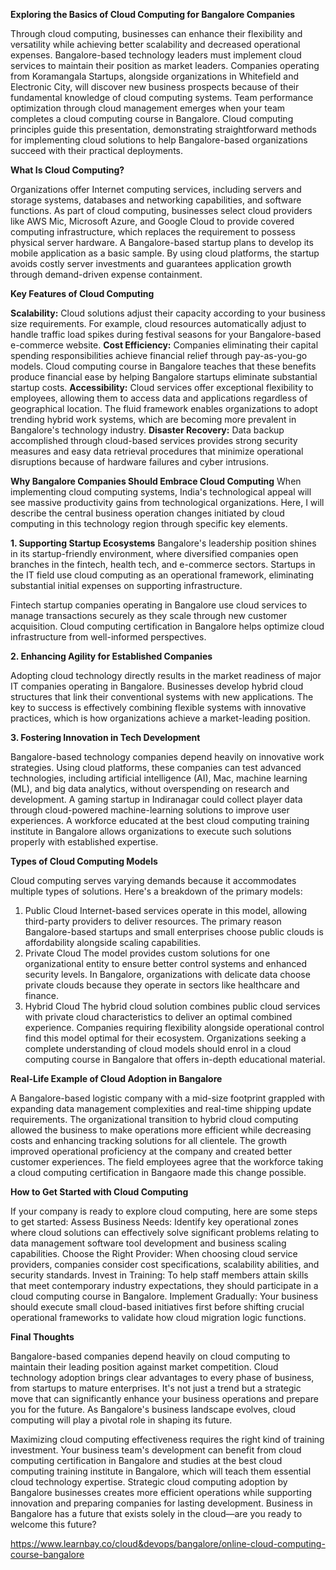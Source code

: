 **Exploring the Basics of Cloud Computing for Bangalore Companies**

Through cloud computing, businesses can enhance their flexibility and versatility while achieving better scalability and decreased operational expenses. Bangalore-based technology leaders must implement cloud services to maintain their position as market leaders. Companies operating from Koramangala Startups, alongside organizations in Whitefield and Electronic City, will discover new business prospects because of their fundamental knowledge of cloud computing systems.
Team performance optimization through cloud management emerges when your team completes a cloud computing course in Bangalore. Cloud computing principles guide this presentation, demonstrating straightforward methods for implementing cloud solutions to help Bangalore-based organizations succeed with their practical deployments.

**What Is Cloud Computing?**

Organizations offer Internet computing services, including servers and storage systems, databases and networking capabilities, and software functions. As part of cloud computing, businesses select cloud providers like AWS Mic, Microsoft Azure, and Google Cloud to provide covered computing infrastructure, which replaces the requirement to possess physical server hardware.
A Bangalore-based startup plans to develop its mobile application as a basic sample. By using cloud platforms, the startup avoids costly server investments and guarantees application growth through demand-driven expense containment.

**Key Features of Cloud Computing**

**Scalability:** Cloud solutions adjust their capacity according to your business size requirements. For example, cloud resources automatically adjust to handle traffic load spikes during festival seasons for your Bangalore-based e-commerce website.
**Cost Efficiency:** Companies eliminating their capital spending responsibilities achieve financial relief through pay-as-you-go models. Cloud computing course in Bangalore teaches that these benefits produce financial ease by helping Bangalore startups eliminate substantial startup costs.
**Accessibility:** Cloud services offer exceptional flexibility to employees, allowing them to access data and applications regardless of geographical location. The fluid framework enables organizations to adopt trending hybrid work systems, which are becoming more prevalent in Bangalore's technology industry.
**Disaster Recovery:** Data backup accomplished through cloud-based services provides strong security measures and easy data retrieval procedures that minimize operational disruptions because of hardware failures and cyber intrusions.

**Why Bangalore Companies Should Embrace Cloud Computing**
When implementing cloud computing systems, India's technological appeal will see massive productivity gains from technological organizations. Here, I will describe the central business operation changes initiated by cloud computing in this technology region through specific key elements.

**1. Supporting Startup Ecosystems**
Bangalore's leadership position shines in its startup-friendly environment, where diversified companies open branches in the fintech, health tech, and e-commerce sectors. Startups in the IT field use cloud computing as an operational framework, eliminating substantial initial expenses on supporting infrastructure.

Fintech startup companies operating in Bangalore use cloud services to manage transactions securely as they scale through new customer acquisition. Cloud computing certification in Bangalore helps optimize cloud infrastructure from well-informed perspectives.

**2. Enhancing Agility for Established Companies**

Adopting cloud technology directly results in the market readiness of major IT companies operating in Bangalore. Businesses develop hybrid cloud structures that link their conventional systems with new applications. The key to success is effectively combining flexible systems with innovative practices, which is how organizations achieve a market-leading position.


**3. Fostering Innovation in Tech Development**

Bangalore-based technology companies depend heavily on innovative work strategies. Using cloud platforms, these companies can test advanced technologies, including artificial intelligence (AI), Mac, machine learning (ML), and big data analytics, without overspending on research and development.
A gaming startup in Indiranagar could collect player data through cloud-powered machine-learning solutions to improve user experiences. A workforce educated at the best cloud computing training institute in Bangalore allows organizations to execute such solutions properly with established expertise.

**Types of Cloud Computing Models**

Cloud computing serves varying demands because it accommodates multiple types of solutions. Here's a breakdown of the primary models:

1. Public Cloud
Internet-based services operate in this model, allowing third-party providers to deliver resources. The primary reason Bangalore-based startups and small enterprises choose public clouds is affordability alongside scaling capabilities.
2. Private Cloud
The model provides custom solutions for one organizational entity to ensure better control systems and enhanced security levels. In Bangalore, organizations with delicate data choose private clouds because they operate in sectors like healthcare and finance.
3. Hybrid Cloud
The hybrid cloud solution combines public cloud services with private cloud characteristics to deliver an optimal combined experience. Companies requiring flexibility alongside operational control find this model optimal for their ecosystem.
Organizations seeking a complete understanding of cloud models should enrol in a cloud computing course in Bangalore that offers in-depth educational material.

**Real-Life Example of Cloud Adoption in Bangalore**

A Bangalore-based logistic company with a mid-size footprint grappled with expanding data management complexities and real-time shipping update requirements. The organizational transition to hybrid cloud computing allowed the business to make operations more efficient while decreasing costs and enhancing tracking solutions for all clientele. The growth improved operational proficiency at the company and created better customer experiences. The field employees agree that the workforce taking a cloud computing certification in Bangaore made this change possible.

**How to Get Started with Cloud Computing**

If your company is ready to explore cloud computing, here are some steps to get started:
Assess Business Needs: Identify key operational zones where cloud solutions can effectively solve significant problems relating to data management software tool development and business scaling capabilities.
Choose the Right Provider: When choosing cloud service providers, companies consider cost specifications, scalability abilities, and security standards.
Invest in Training: To help staff members attain skills that meet contemporary industry expectations, they should participate in a cloud computing course in Bangalore.
Implement Gradually: Your business should execute small cloud-based initiatives first before shifting crucial operational frameworks to validate how cloud migration logic functions.

**Final Thoughts**

Bangalore-based companies depend heavily on cloud computing to maintain their leading position against market competition. Cloud technology adoption brings clear advantages to every phase of business, from startups to mature enterprises. It's not just a trend but a strategic move that can significantly enhance your business operations and prepare you for the future. As Bangalore's business landscape evolves, cloud computing will play a pivotal role in shaping its future.

Maximizing cloud computing effectiveness requires the right kind of training investment. Your business team's development can benefit from cloud computing certification in Bangalore and studies at the best cloud computing training institute in Bangalore, which will teach them essential cloud technology expertise. Strategic cloud computing adoption by Bangalore businesses creates more efficient operations while supporting innovation and preparing companies for lasting development.
Business in Bangalore has a future that exists solely in the cloud—are you ready to welcome this future?

https://www.learnbay.co/cloud&devops/bangalore/online-cloud-computing-course-bangalore
